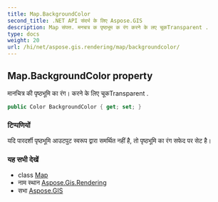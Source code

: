 ```yaml
---
title: Map.BackgroundColor
second_title: .NET API संदर्भ के लिए Aspose.GIS
description: Map संपत्त. मनचत्र क पृष्ठभूम क रंग करने के लए चूकTransparent .
type: docs
weight: 20
url: /hi/net/aspose.gis.rendering/map/backgroundcolor/
---
```

## Map.BackgroundColor property

मानचित्र की पृष्ठभूमि का रंग। करने के लिए चूकTransparent .

```csharp
public Color BackgroundColor { get; set; }
```

### टिप्पणियों

यदि पारदर्शी पृष्ठभूमि आउटपुट स्वरूप द्वारा समर्थित नहीं है, तो पृष्ठभूमि का रंग सफेद पर सेट है।

### यह सभी देखें

* class [Map](../)
* नाम स्थान [Aspose.Gis.Rendering](../../map/)
* सभा [Aspose.GIS](../../../)


